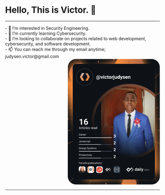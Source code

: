 <h1>Hello, This is <b>Victor.</b> 👋</h1>
<hr>
<div align="left">
- 👀 I’m interested in Security Engineering. <br>
- 🌱 I’m currently learning Cybersecurity. <br> 
- 💞️ I’m looking to collaborate on projects related to web development, cybersecurity, and software development. <br>
- 📫 You can reach me through my email anytime; judysen.victor@gmail.com <br> 
</div>

<div align="right">
  <a href="https://app.daily.dev/victorjudysen"><img src="https://github.com/victorjudysen/victorjudysen/blob/main/devcard.svg" width="300" alt="Victor Judysen's Dev Card"/></a>
</div>

<hr>
